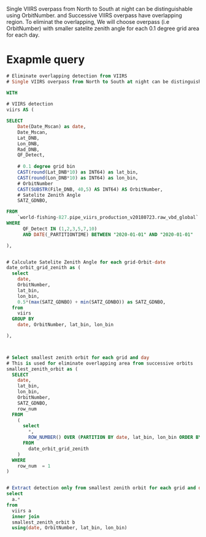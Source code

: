 
Single VIIRS overpass from North to South at night can be distinguishable using OrbitNumber. and Successive VIIRS overpass have overlapping region. To eliminat the overlapping, We will choose overpass (i.e OrbitNumber) with smaller satelite zenith angle for each 0.1 degree grid area for each day.


# Exapmle query

```sql
# Eliminate overlapping detection from VIIRS
# Single VIIRS overpass from North to South at night can be distinguishable using OrbitNumber. and Successive VIIRS overpass have overlapping region. To eliminat the overlapping, We will choose overpass (i.e OrbitNumber) with smaller satelite zenith angle for each 0.1 degree grid area for each day.

WITH 
  
# VIIRS detection
viirs AS (

SELECT  
    Date(Date_Mscan) as date,
    Date_Mscan,
    Lat_DNB,
    Lon_DNB,
    Rad_DNB,
    QF_Detect,
    
    # 0.1 degree grid bin
    CAST(round(Lat_DNB*10) as INT64) as lat_bin,
    CAST(round(Lon_DNB*10) as INT64) as lon_bin,
    # OrbitNumber
    CAST(SUBSTR(File_DNB, 40,5) AS INT64) AS OrbitNumber,
    # Satelite Zenith Angle
    SATZ_GDNBO,

FROM
    `world-fishing-827.pipe_viirs_production_v20180723.raw_vbd_global`
WHERE
      QF_Detect IN (1,2,3,5,7,10)
      AND DATE(_PARTITIONTIME) BETWEEN "2020-01-01" AND "2020-01-01"

),


# Calculate Satelite Zenith Angle for each grid-Orbit-date
date_orbit_grid_zenith as (
  select
    date,
    OrbitNumber,
    lat_bin,
    lon_bin,
    0.5*(max(SATZ_GDNBO) + min(SATZ_GDNBO)) as SATZ_GDNBO,
  from
    viirs
  GROUP BY 
    date, OrbitNumber, lat_bin, lon_bin

),



# Select smallest zenith orbit for each grid and day
# This is used for eliminate overlapping area from successive orbits
smallest_zenith_orbit as (
  SELECT
    date,
    lat_bin,
    lon_bin,
    OrbitNumber,
    SATZ_GDNBO,
    row_num
  FROM
    (
      select 
        *,
        ROW_NUMBER() OVER (PARTITION BY date, lat_bin, lon_bin ORDER BY SATZ_GDNBO ) AS row_num
      FROM
        date_orbit_grid_zenith
    )
  WHERE
    row_num	 = 1
)


# Extract detection only from smallest zenith orbit for each grid and day
select
  a.*
from
  viirs a
  inner join
  smallest_zenith_orbit b
  using(date, OrbitNumber, lat_bin, lon_bin)
```

